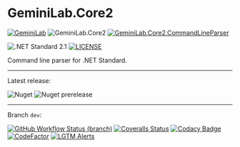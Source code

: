 # GeminiLab.Core2

[![GeminiLab](https://img.shields.io/badge/Gemini-Lab-orange)](https://github.com/GeminiLab)
![GeminiLab.Core2](https://img.shields.io/badge/GeminiLab-Core2-brightgreen)
[![GeminiLab.Core2.CommandLineParser](https://img.shields.io/badge/GeminiLab.Core2-CommandLineParser-blue)](https://github.com/GeminiLab/GeminiLab.Core2)

![.NET Standard 2.1](https://img.shields.io/badge/netstandard-2.1-red)
[![LICENSE](https://img.shields.io/github/license/GeminiLab/GeminiLab.Core2)](https://github.com/GeminiLab/GeminiLab.Core2/blob/master/LICENSE)

Command line parser for .NET Standard.

---

Latest release:

![Nuget](https://img.shields.io/nuget/v/GeminiLab.Core2.CommandLineParser)
![Nuget prerelease](https://img.shields.io/nuget/vpre/GeminiLab.Core2.CommandLineParser)

---

Branch `dev`:

[![GitHub Workflow Status (branch)](https://img.shields.io/github/workflow/status/GeminiLab/GeminiLab.Core2.CommandLineParser/CI/dev)](https://github.com/GeminiLab/GeminiLab.Core2.CommandLineParser/actions?query=workflow%3ACI)
[![Coveralls Status](https://img.shields.io/coveralls/github/GeminiLab/GeminiLab.Core2.CommandLineParser/dev)](https://coveralls.io/github/GeminiLab/GeminiLab.Core2.CommandLineParser?branch=dev)
[![Codacy Badge](https://img.shields.io/codacy/grade/4739acfd9979428584931a9cb44d016d/dev?logo=codacy)](https://www.codacy.com/gh/GeminiLab/GeminiLab.Core2.CommandLineParser/dashboard?utm_source=github.com&amp;utm_medium=referral&amp;utm_content=GeminiLab/GeminiLab.Core2.CommandLineParser&amp;utm_campaign=Badge_Grade)
[![CodeFactor](https://img.shields.io/codefactor/grade/github/GeminiLab/GeminiLab.Core2.CommandLineParser/dev?logo=codefactor)](https://www.codefactor.io/repository/github/geminilab/geminilab.core2.commandlineparser/overview/dev)
[![LGTM Alerts](https://img.shields.io/lgtm/alerts/github/GeminiLab/GeminiLab.Core2.CommandLineParser?logo=lgtm)](https://lgtm.com/projects/g/GeminiLab/GeminiLab.Core2.CommandLineParser/alerts/)

<!--

---
Branch `master`:

[![Travis-CI Status](https://img.shields.io/travis/GeminiLab/GeminiLab.Core2/master)](https://travis-ci.org/GeminiLab/GeminiLab.Core2)
[![Coveralls Status](https://img.shields.io/coveralls/github/GeminiLab/GeminiLab.Core2/master)](https://coveralls.io/github/GeminiLab/GeminiLab.Core2?branch=master)
[![Codacy Badge](https://img.shields.io/codacy/grade/40859aaa1dd6477d87caca0e0cfaf6aa/master?logo=codacy)](https://app.codacy.com/manual/BenjaminPMLovegood/GeminiLab.Core2/dashboard)
[![CodeFactor](https://img.shields.io/codefactor/grade/github/GeminiLab/GeminiLab.Core2/master?logo=codefactor)](https://www.codefactor.io/repository/github/geminilab/geminilab.core2)
[![LGTM Alerts](https://img.shields.io/lgtm/alerts/github/GeminiLab/GeminiLab.Core2?logo=lgtm)](https://lgtm.com/projects/g/GeminiLab/GeminiLab.Core2/alerts/)
-->
